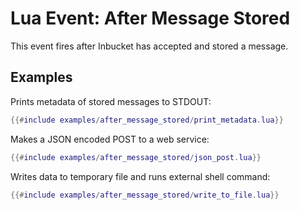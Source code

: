 # Lua Event: After Message Stored

This event fires after Inbucket has accepted and stored a message.

## Examples

Prints metadata of stored messages to STDOUT:

```lua
{{#include examples/after_message_stored/print_metadata.lua}}
```

Makes a JSON encoded POST to a web service:

```lua
{{#include examples/after_message_stored/json_post.lua}}
```

Writes data to temporary file and runs external shell command:

```lua
{{#include examples/after_message_stored/write_to_file.lua}}
```
